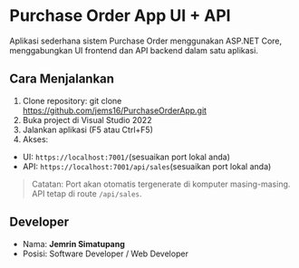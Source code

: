 # Purchase Order App UI + API

Aplikasi sederhana sistem Purchase Order menggunakan ASP.NET Core,  
menggabungkan UI frontend dan API backend dalam satu aplikasi.

## Cara Menjalankan

1. Clone repository: git clone https://github.com/jems16/PurchaseOrderApp.git
2. Buka project di Visual Studio 2022
3. Jalankan aplikasi (F5 atau Ctrl+F5)
4. Akses:
- UI: `https://localhost:7001/`(sesuaikan port lokal anda)
- API: `https://localhost:7001/api/sales`(sesuaikan port lokal anda)

> Catatan: Port akan otomatis tergenerate di komputer masing-masing. API tetap di route `/api/sales`.

## Developer
- Nama: **Jemrin Simatupang**
- Posisi: Software Developer / Web Developer
